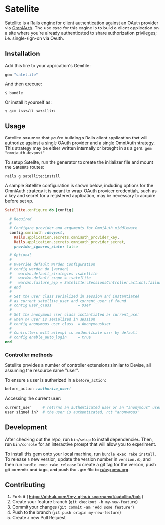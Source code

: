 # Satellite

Satellite is a Rails engine for client authentication against an OAuth provider
via [OmniAuth](https://github.com/intridea/omniauth). The use case for this
engine is to build a client application on a site where you're already
authenticated to share authorization privileges; i.e. single-sign-on via OAuth.

## Installation

Add this line to your application's Gemfile:

```ruby
gem "satellite"
```

And then execute:

    $ bundle

Or install it yourself as:

    $ gem install satellite

## Usage

Satellite assumes that you're building a Rails client application that will authorize
against a single OAuth provider and a single OmniAuth strategy. This strategy
may be either written internally or brought in as a gem.
`gem "omniauth-devpost"`

To setup Satellte, run the generator to create the initializer file and mount the Satellite routes:

`rails g satellite:install`

A sample Satellite configuration is shown below, including options for the OmniAuth
strategy it is meant to wrap. OAuth provider credentials, such as a key and secret for a registered application, may be necessary to acquire before set up.

```ruby
Satellite.configure do |config|

  # Required
  #
  # Configure provider and arguments for OmniAuth middleware
  config.omniauth :devpost,
    Rails.application.secrets.omniauth_provider_key,
    Rails.application.secrets.omniauth_provider_secret,
    provider_ignores_state: false

  # Optional
  #
  # Override default Warden Configuration
  # config.warden do |warden|
  #   warden.default_strategies :satellite
  #   warden.default_scope = :satellite
  #   warden.failure_app = Satelitte::SessionsController.action(:failure)
  # end
  #
  # Set the user class serialized in session and instantiated
  # as current_satellite_user and current_user if found
  # config.user_class            = User
  #
  # Set the anonymous user class instantiated as current_user
  # when no user is serialized in session
  # config.anonymous_user_class  = AnonymousUser
  #
  # Controllers will attempt to authenticate user by default
  # config.enable_auto_login     = true
end
```

### Controller methods

Satellite provides a number of controller extensions similar to Devise, all
assuming the resource name "user".

To ensure a user is authorized in a `before_action`:

```ruby
before_action :authorize_user!
```

Accessing the current user:

```ruby
current_user     # returns an authenticated user or an "anonymous" user (null object)
user_signed_in?  # the user is authenticated, not "anonymous"
```

## Development

After checking out the repo, run `bin/setup` to install dependencies. Then, run `bin/console` for an interactive prompt that will allow you to experiment.

To install this gem onto your local machine, run `bundle exec rake install`. To release a new version, update the version number in `version.rb`, and then run `bundle exec rake release` to create a git tag for the version, push git commits and tags, and push the `.gem` file to [rubygems.org](https://rubygems.org).

## Contributing

1. Fork it ( https://github.com/[my-github-username]/satellite/fork )
2. Create your feature branch (`git checkout -b my-new-feature`)
3. Commit your changes (`git commit -am 'Add some feature'`)
4. Push to the branch (`git push origin my-new-feature`)
5. Create a new Pull Request
